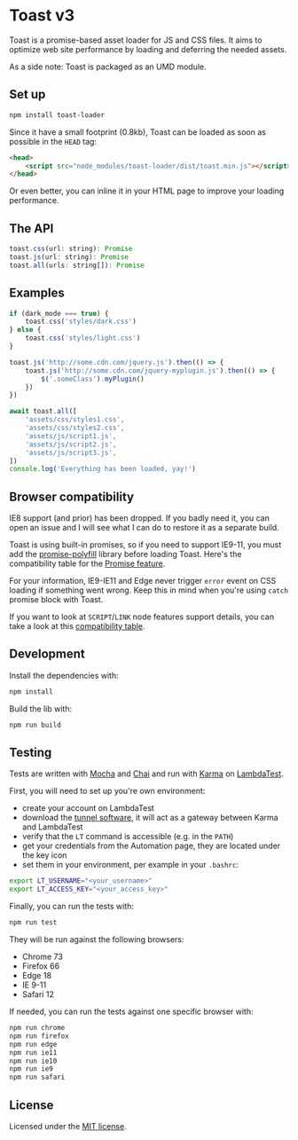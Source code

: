 # Toast v3

Toast is a promise-based asset loader for JS and CSS files. It aims to optimize web site performance by loading and deferring the needed assets.

As a side note: Toast is packaged as an UMD module.

## Set up

```sh
npm install toast-loader
```

Since it have a small footprint (0.8kb), Toast can be loaded as soon as possible in the `HEAD` tag:

```html
<head>
    <script src="node_modules/toast-loader/dist/toast.min.js"></script>
</head>
```

Or even better, you can inline it in your HTML page to improve your loading performance.

## The API

```js
toast.css(url: string): Promise
toast.js(url: string): Promise
toast.all(urls: string[]): Promise
```

## Examples

```js
if (dark_mode === true) {
    toast.css('styles/dark.css')
} else {
    toast.css('styles/light.css')
}
```

```js
toast.js('http://some.cdn.com/jquery.js').then(() => {
    toast.js('http://some.cdn.com/jquery-myplugin.js').then(() => {
        $('.someClass').myPlugin()
    })
})
```

```js
await toast.all([
    'assets/css/styles1.css',
    'assets/css/styles2.css',
    'assets/js/script1.js',
    'assets/js/script2.js',
    'assets/js/script3.js',
])
console.log('Everything has been loaded, yay!')
```

## Browser compatibility

IE8 support (and prior) has been dropped. If you badly need it, you can open an issue and I will see what I can do to restore it as a separate build.

Toast is using built-in promises, so if you need to support IE9-11, you must add the [promise-polyfill](https://github.com/taylorhakes/promise-polyfill) library before loading Toast. Here's the compatibility table for the [Promise feature](https://www.caniuse.com/#feat=promises).

For your information, IE9-IE11 and Edge never trigger `error` event on CSS loading if something went wrong. Keep this in mind when you're using `catch` promise block with Toast.

If you want to look at `SCRIPT`/`LINK` node features support details, you can take a look at this [compatibility table](https://pie.gd/test/script-link-events/).

## Development

Install the dependencies with:

```sh
npm install
```

Build the lib with:

```sh
npm run build
```

## Testing

Tests are written with [Mocha](https://mochajs.org/) and [Chai](https://www.chaijs.com/) and run with [Karma](https://karma-runner.github.io/latest/index.html) on [LambdaTest](https://www.lambdatest.com/).

First, you will need to set up you're own environment:

- create your account on LambdaTest
- download the [tunnel software](https://www.lambdatest.com/support/docs/testing-locally-hosted-pages/), it will act as a gateway between Karma and LambdaTest
- verify that the `LT` command is accessible (e.g. in the `PATH`)
- get your credentials from the Automation page, they are located under the key icon
- set them in your environment, per example in your `.bashrc`:

```sh
export LT_USERNAME="<your_username>"
export LT_ACCESS_KEY="<your_access_key>"
```

Finally, you can run the tests with:

```sh
npm run test
```

They will be run against the following browsers:

- Chrome 73
- Firefox 66
- Edge 18
- IE 9-11
- Safari 12

If needed, you can run the tests against one specific browser with:

```sh
npm run chrome
npm run firefox
npm run edge
npm run ie11
npm run ie10
npm run ie9
npm run safari
```

## License

Licensed under the [MIT license](http://dreamysource.mit-license.org).
